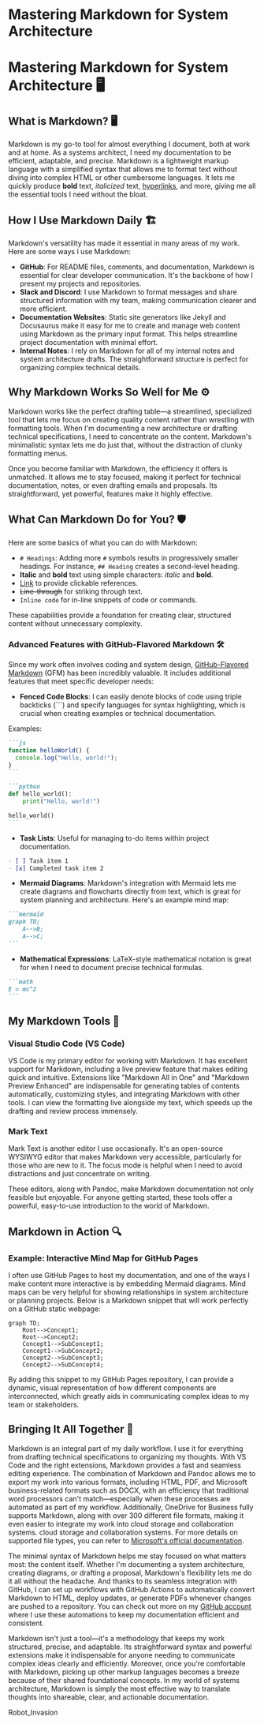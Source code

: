 # Mastering Markdown for System Architecture

# Mastering Markdown for System Architecture 🖥️

## What is Markdown? 🖥️

Markdown is my go-to tool for almost everything I document, both at work and at home. As a systems architect, I need my documentation to be efficient, adaptable, and precise. Markdown is a lightweight markup language with a simplified syntax that allows me to format text without diving into complex HTML or other cumbersome languages. It lets me quickly produce **bold** text, *italicized* text, [hyperlinks](https://github.com/mostrub), and more, giving me all the essential tools I need without the bloat.

## How I Use Markdown Daily 🏗️

Markdown's versatility has made it essential in many areas of my work. Here are some ways I use Markdown:

- **GitHub**: For README files, comments, and documentation, Markdown is essential for clear developer communication. It's the backbone of how I present my projects and repositories.
- **Slack and Discord**: I use Markdown to format messages and share structured information with my team, making communication clearer and more efficient.
- **Documentation Websites**: Static site generators like Jekyll and Docusaurus make it easy for me to create and manage web content using Markdown as the primary input format. This helps streamline project documentation with minimal effort.
- **Internal Notes**: I rely on Markdown for all of my internal notes and system architecture drafts. The straightforward structure is perfect for organizing complex technical details.

## Why Markdown Works So Well for Me ⚙️

Markdown works like the perfect drafting table—a streamlined, specialized tool that lets me focus on creating quality content rather than wrestling with formatting tools. When I'm documenting a new architecture or drafting technical specifications, I need to concentrate on the content. Markdown's minimalistic syntax lets me do just that, without the distraction of clunky formatting menus.

Once you become familiar with Markdown, the efficiency it offers is unmatched. It allows me to stay focused, making it perfect for technical documentation, notes, or even drafting emails and proposals. Its straightforward, yet powerful, features make it highly effective.

## What Can Markdown Do for You? 🛡️

Here are some basics of what you can do with Markdown:

- `# Headings`: Adding more `#` symbols results in progressively smaller headings. For instance, `## Heading` creates a second-level heading.
- **Italic** and **bold** text using simple characters: *italic* and **bold**.
- [Link](https://github.com/mostrub) to provide clickable references.
- ~~Line-through~~ for striking through text.
- `Inline code` for in-line snippets of code or commands.

These capabilities provide a foundation for creating clear, structured content without unnecessary complexity.

### Advanced Features with GitHub-Flavored Markdown 🛠️

Since my work often involves coding and system design, [GitHub-Flavored Markdown](https://docs.github.com/en/get-started/writing-on-github/getting-started-with-writing-and-formatting-on-github/basic-writing-and-formatting-syntax) (GFM) has been incredibly valuable. It includes additional features that meet specific developer needs:

- **Fenced Code Blocks**: I can easily denote blocks of code using triple backticks (\`\`\`) and specify languages for syntax highlighting, which is crucial when creating examples or technical documentation.

Examples:

````md
```js
function helloWorld() {
  console.log("Hello, world!");
}
```

```python
def hello_world():
    print("Hello, world!")

hello_world()
```
````

- **Task Lists**: Useful for managing to-do items within project documentation.

```md
- [ ] Task item 1
- [x] Completed task item 2
```

- **Mermaid Diagrams**: Markdown's integration with Mermaid lets me create diagrams and flowcharts directly from text, which is great for system planning and architecture. Here's an example mind map:

````md
```mermaid
graph TD;
    A-->B;
    A-->C;
```
````

- **Mathematical Expressions**: LaTeX-style mathematical notation is great for when I need to document precise technical formulas.

````md
```math
E = mc^2
```
````

## My Markdown Tools 🧰

### Visual Studio Code (VS Code)

VS Code is my primary editor for working with Markdown. It has excellent support for Markdown, including a live preview feature that makes editing quick and intuitive. Extensions like "Markdown All in One" and "Markdown Preview Enhanced" are indispensable for generating tables of contents automatically, customizing styles, and integrating Markdown with other tools. I can view the formatting live alongside my text, which speeds up the drafting and review process immensely.

### Mark Text

Mark Text is another editor I use occasionally. It's an open-source WYSIWYG editor that makes Markdown very accessible, particularly for those who are new to it. The focus mode is helpful when I need to avoid distractions and just concentrate on writing.

These editors, along with Pandoc, make Markdown documentation not only feasible but enjoyable. For anyone getting started, these tools offer a powerful, easy-to-use introduction to the world of Markdown.

## Markdown in Action 🔍

### Example: Interactive Mind Map for GitHub Pages

I often use GitHub Pages to host my documentation, and one of the ways I make content more interactive is by embedding Mermaid diagrams. Mind maps can be very helpful for showing relationships in system architecture or planning projects. Below is a Markdown snippet that will work perfectly on a GitHub static webpage:

```mermaid
graph TD;
    Root-->Concept1;
    Root-->Concept2;
    Concept1-->SubConcept1;
    Concept1-->SubConcept2;
    Concept2-->SubConcept3;
    Concept2-->SubConcept4;
```

By adding this snippet to my GitHub Pages repository, I can provide a dynamic, visual representation of how different components are interconnected, which greatly aids in communicating complex ideas to my team or stakeholders.

## Bringing It All Together 🚀

Markdown is an integral part of my daily workflow. I use it for everything from drafting technical specifications to organizing my thoughts. With VS Code and the right extensions, Markdown provides a fast and seamless editing experience. The combination of Markdown and Pandoc allows me to export my work into various formats, including HTML, PDF, and Microsoft business-related formats such as DOCX, with an efficiency that traditional word processors can't match—especially when these processes are automated as part of my workflow. Additionally, OneDrive for Business fully supports Markdown, along with over 300 different file formats, making it even easier to integrate my work into cloud storage and collaboration systems. cloud storage and collaboration systems. For more details on supported file types, you can refer to [Microsoft's official documentation](https://support.microsoft.com/en-us/office/file-types-supported-for-previewing-files-in-onedrive-sharepoint-and-teams-e054cd0f-8ef2-4ccb-937e-26e37419c5e4).

The minimal syntax of Markdown helps me stay focused on what matters most: the content itself. Whether I'm documenting a system architecture, creating diagrams, or drafting a proposal, Markdown's flexibility lets me do it all without the headache. And thanks to its seamless integration with GitHub, I can set up workflows with GitHub Actions to automatically convert Markdown to HTML, deploy updates, or generate PDFs whenever changes are pushed to a repository. You can check out more on my [GitHub account](https://github.com/mostrub) where I use these automations to keep my documentation efficient and consistent.

Markdown isn't just a tool—it's a methodology that keeps my work structured, precise, and adaptable. Its straightforward syntax and powerful extensions make it indispensable for anyone needing to communicate complex ideas clearly and efficiently. Moreover, once you're comfortable with Markdown, picking up other markup languages becomes a breeze because of their shared foundational concepts. In my world of systems architecture, Markdown is simply the most effective way to translate thoughts into shareable, clear, and actionable documentation.

Robot_Invasion

